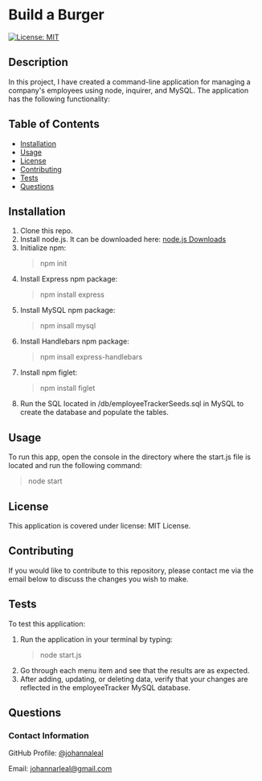# Build a Burger

[![License: MIT](https://img.shields.io/badge/License-MIT-yellow.svg)](https://opensource.org/licenses/MIT)

## Description

In this project, I have created a command-line application for managing a company's employees using node, inquirer, and MySQL. The application has the following functionality:

## Table of Contents

* [Installation](#installation)
* [Usage](#usage)
* [License](#license)
* [Contributing](#contributing)
* [Tests](#tests)
* [Questions](#questions)

## Installation

1. Clone this repo.
2. Install node.js. It can be downloaded here: [node.js Downloads](https://nodejs.org/en/download/)
3. Initialize npm:
    >npm init
4. Install Express npm package:
    >npm install express
5. Install MySQL npm package:
    >npm insall mysql
6. Install Handlebars npm package:
    >npm insall express-handlebars
7. Install npm figlet:
    >npm install figlet
8. Run the SQL located in /db/employeeTrackerSeeds.sql in MySQL to create the database and populate the tables.

## Usage

To run this app, open the console in the directory where the start.js file is located and run the following command:
>node start

## License

This application is covered under license: MIT License.

## Contributing

If you would like to contribute to this repository, please contact me via the email below to discuss the changes you wish to make.

## Tests

To test this application:

1. Run the application in your terminal by typing:
    > node start.js
2. Go through each menu item and see that the results are as expected.
3. After adding, updating, or deleting data, verify that your changes are reflected in the employeeTracker MySQL database.

## Questions

### Contact Information

GitHub Profile: [@johannaleal](http://github.com/johannaleal)

Email: <johannarleal@gmail.com>
